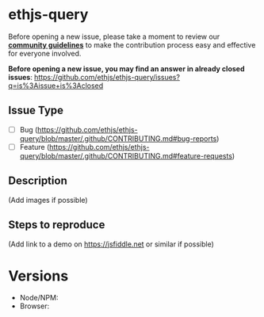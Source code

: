 # ethjs-query

Before opening a new issue, please take a moment to review our [**community guidelines**](https://github.com/ethjs/ethjs-query/blob/master/.github/CONTRIBUTING.md) to make the contribution process easy and effective for everyone involved.

**Before opening a new issue, you may find an answer in already closed issues**:
https://github.com/ethjs/ethjs-query/issues?q=is%3Aissue+is%3Aclosed

## Issue Type

- [ ] Bug (https://github.com/ethjs/ethjs-query/blob/master/.github/CONTRIBUTING.md#bug-reports)
- [ ] Feature (https://github.com/ethjs/ethjs-query/blob/master/.github/CONTRIBUTING.md#feature-requests)

## Description

(Add images if possible)

## Steps to reproduce

(Add link to a demo on https://jsfiddle.net or similar if possible)

# Versions

- Node/NPM:
- Browser:
